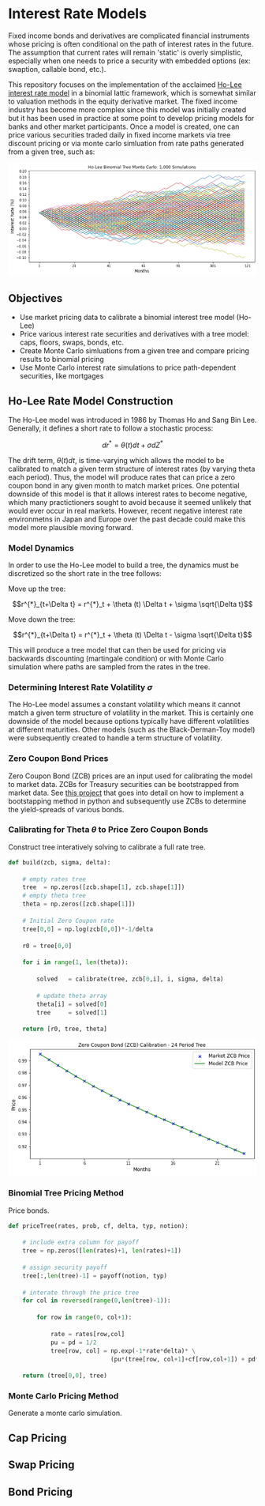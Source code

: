 # Interest Rate Models
Fixed income bonds and derivatives are complicated financial instruments whose pricing is often conditional on the path of interest rates in the future. The assumption that current rates will remain 'static' is overly simplistic, especially when one needs to price a security with embedded options (ex: swaption, callable bond, etc.). 

This repository focuses on the implementation of the acclaimed [Ho-Lee interest rate model](https://en.wikipedia.org/wiki/Ho%E2%80%93Lee_model) in a binomial lattic framework, which is somewhat similar to valuation methods in the equity derivative market. The fixed income industry has become more complex since this model was initially created but it has been used in practice at some point to develop pricing models for banks and other market participants. Once a model is created, one can price various securities traded daily in fixed income markets via tree discount pricing or via monte carlo simluation from rate paths generated from a given tree, such as:

![Image](https://github.com/wrcarpenter/Interest-Rate-Models/blob/main/Images/ho_lee_monte_carlo_500_simulations.png)

## Objectives
* Use market pricing data to calibrate a binomial interest tree model (Ho-Lee)
* Price various interest rate securities and derivatives with a tree model: caps, floors, swaps, bonds, etc.
* Create Monte Carlo simluations from a given tree and compare pricing results to binomial pricing
* Use Monte Carlo interest rate simulations to price path-dependent securities, like mortgages 

## Ho-Lee Rate Model Construction 
The Ho-Lee model was introduced in 1986 by Thomas Ho and Sang Bin Lee. Generally, it defines a short rate to follow a stochastic process:

```math
dr^* = \theta(t)dt + \sigma dZ^*
```
The drift term, $\theta(t)dt$, is time-varying which allows the model to be calibrated to match a given term structure of interest rates (by varying theta each period). Thus, the model will produce rates that can price a zero coupon bond in any given month to match market prices. One potential downside of this model is that it allows interest rates to become negative, which many practictioners sought to avoid because it seemed unlikely that would ever occur in real markets. However, recent negative interest rate environmetns in Japan and Europe over the past decade could make this model more plausible moving forward. 

### Model Dynamics
In order to use the Ho-Lee model to build a tree, the dynamics must be discretized so the short rate in the tree follows:

Move up the tree:
```math
r^{*}_{t+\Delta t} = r^{*}_t + \theta (t) \Delta t + \sigma \sqrt{\Delta t}
```
Move down the tree:
```math
r^{*}_{t+\Delta t} = r^{*}_t + \theta (t) \Delta t - \sigma \sqrt{\Delta t}
```
This will produce a tree model that can then be used for pricing via backwards discounting (martingale condition) or with Monte Carlo simulation where paths are sampled from the rates in the tree. 

### Determining Interest Rate Volatility $\sigma$
The Ho-Lee model assumes a constant volatility which means it cannot match a given term structure of volatility in the market. This is certainly one downside of the model because options typically have different volatilities at different maturities. Other models (such as the Black-Derman-Toy model) were subsequently created to handle a term structure of volatility. 

### Zero Coupon Bond Prices
Zero Coupon Bond (ZCB) prices are an input used for calibrating the model to market data. ZCBs for Treasury securities can be bootstrapped from market data. See [this project](https://github.com/wrcarpenter/Z-Spread) that goes into detail on how to implement a bootstapping method in python and subsequently use ZCBs to determine the yield-spreads of various bonds.  

### Calibrating for Theta $\theta$ to Price Zero Coupon Bonds

Construct tree interatively solving to calibrate a full rate tree. 

```Python
def build(zcb, sigma, delta):
    
    # empty rates tree
    tree  = np.zeros([zcb.shape[1], zcb.shape[1]])
    # empty theta tree
    theta = np.zeros([zcb.shape[1]]) 
    
    # Initial Zero Coupon rate
    tree[0,0] = np.log(zcb[0,0])*-1/delta

    r0 = tree[0,0]
    
    for i in range(1, len(theta)):
        
        solved   = calibrate(tree, zcb[0,i], i, sigma, delta)
        
        # update theta array
        theta[i] = solved[0]
        tree     = solved[1]
    
    return [r0, tree, theta]
```

![Image](https://github.com/wrcarpenter/Interest-Rate-Models/blob/main/Images/zcb_calibration_24_period_tree.png)

### Binomial Tree Pricing Method
Price bonds.
```Python
def priceTree(rates, prob, cf, delta, typ, notion):
        
    # include extra column for payoff         
    tree = np.zeros([len(rates)+1, len(rates)+1])
    
    # assign security payoff
    tree[:,len(tree)-1] = payoff(notion, typ)
    
    # interate through the price tree    
    for col in reversed(range(0,len(tree)-1)):  
        
        for row in range(0, col+1):
            
            rate = rates[row,col]
            pu = pd = 1/2 
            tree[row, col] = np.exp(-1*rate*delta)* \
                             (pu*(tree[row, col+1]+cf[row,col+1]) + pd*(tree[row+1, col+1]+cf[row+1, col+1]))      
    
    return (tree[0,0], tree) 
```


### Monte Carlo Pricing Method
Generate a monte carlo simulation.


## Cap Pricing 

## Swap Pricing 

## Bond Pricing

